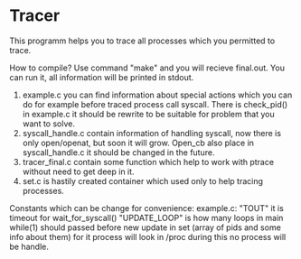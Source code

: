 # Tracer

This programm helps you to trace all processes which you permitted to trace.

How to compile? Use command "make" and you will recieve final.out. You can run it, all information will be printed in stdout.

1) example.c you can find information about special actions which you can do for example before traced process call syscall. There is check_pid() in example.c it should be rewrite to be suitable for problem that you want to solve.
2) syscall_handle.c contain information of handling syscall, now there is only open/openat, but soon it will grow. Open_cb also place in syscall_handle.c it should be changed in the future.
3) tracer_final.c contain some function which help to work with ptrace without need to get deep in it.
4) set.c is hastily created container which used only to help tracing processes.

Constants which can be change for convenience:
example.c:  "TOUT" it is timeout for wait_for_syscall()
            "UPDATE_LOOP" is how many loops in main while(1) should passed before new update in set (array of pids and some info about them) for it process will look in /proc during this no process will be handle.         

